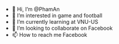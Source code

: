 - 👋 Hi, I’m @PhamAn
- 👀 I’m interested in game and football
- 🌱 I’m currently learning at VNU-US 
- 💞️ I’m looking to collaborate on Facebook
- 📫 How to reach me Facebook

<!---
PhamAn is a ✨ special ✨ repository because its `README.md` (this file) appears on your GitHub profile.
You can click the Preview link to take a look at your changes.
--->
